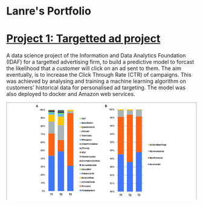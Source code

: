# Lanre's Portfolio

# [Project 1: Targetted ad project](https://github.com/lanreakinosuntoye/targetted_ad_project)

A data science project of the Information and Data Analytics Foundation (IDAF) for a targetted advertising firm, to build a predictive model to forcast the likelihood that a customer will click on an ad sent to them. The aim eventually, is to increase the Click Through Rate (CTR) of campaigns. 
This was achieved by analysing and training a machine learning algorithm on customers' historical data for personalised ad targeting. The model was also deployed to docker and Amazon web services.


![](https://github.com/lanreakinosuntoye/portfolio/blob/main/Bar-charts-showing-the-relative-abundance-of-most-dominant-bacterial-A-and-fungal-B.png)
